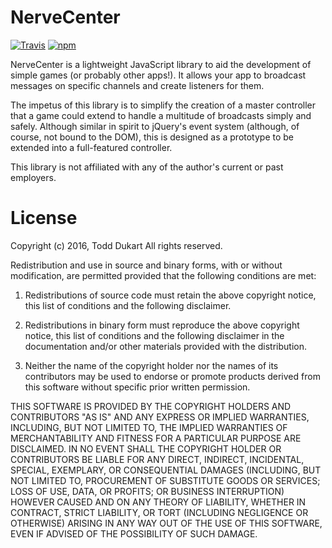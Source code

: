 NerveCenter
===========

[![Travis](https://img.shields.io/travis/tdukart/nerve-center.svg?maxAge=2592000)](https://travis-ci.org/tdukart/nerve-center)
[![npm](https://img.shields.io/npm/v/nerve-center.svg?maxAge=2592000)](https://www.npmjs.com/package/nerve-center)
<!--[![Dependencies](https://img.shields.io/versioneye/d/tdukart/nerve-center.svg?maxAge=2592000)](https://requires.io/github/tdukart/nerve-center/requirements/?branch=master)-->

NerveCenter is a lightweight JavaScript library to aid the development of simple games (or probably other apps!). It
allows your app to broadcast messages on specific channels and create listeners for them.

The impetus of this library is to simplify the creation of a master controller that a game could extend to handle a
multitude of broadcasts simply and safely. Although similar in spirit to jQuery's event system (although, of course,
not bound to the DOM), this is designed as a prototype to be extended into a full-featured controller.

This library is not affiliated with any of the author's current or past employers.

License
=======
Copyright (c) 2016, Todd Dukart
All rights reserved.

Redistribution and use in source and binary forms, with or without modification, are permitted provided that the 
following conditions are met:

1. Redistributions of source code must retain the above copyright notice, this list of conditions and the following 
disclaimer.

2. Redistributions in binary form must reproduce the above copyright notice, this list of conditions and the following 
disclaimer in the documentation and/or other materials provided with the distribution.

3. Neither the name of the copyright holder nor the names of its contributors may be used to endorse or promote products
 derived from this software without specific prior written permission.

THIS SOFTWARE IS PROVIDED BY THE COPYRIGHT HOLDERS AND CONTRIBUTORS "AS IS" AND ANY EXPRESS OR IMPLIED WARRANTIES, 
INCLUDING, BUT NOT LIMITED TO, THE IMPLIED WARRANTIES OF MERCHANTABILITY AND FITNESS FOR A PARTICULAR PURPOSE ARE 
DISCLAIMED. IN NO EVENT SHALL THE COPYRIGHT HOLDER OR CONTRIBUTORS BE LIABLE FOR ANY DIRECT, INDIRECT, INCIDENTAL, 
SPECIAL, EXEMPLARY, OR CONSEQUENTIAL DAMAGES (INCLUDING, BUT NOT LIMITED TO, PROCUREMENT OF SUBSTITUTE GOODS OR 
SERVICES; LOSS OF USE, DATA, OR PROFITS; OR BUSINESS INTERRUPTION) HOWEVER CAUSED AND ON ANY THEORY OF LIABILITY, 
WHETHER IN CONTRACT, STRICT LIABILITY, OR TORT (INCLUDING NEGLIGENCE OR OTHERWISE) ARISING IN ANY WAY OUT OF THE USE OF 
THIS SOFTWARE, EVEN IF ADVISED OF THE POSSIBILITY OF SUCH DAMAGE.

